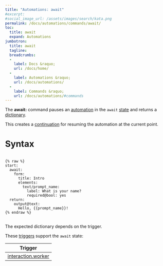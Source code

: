 ```yaml
---
title: "Automations: await"
#excerpt: 
#social_image_url: /assets/images/search/kata.png
permalink: /docs/automations/commands/await/
toc:
  title: await
  expand: Automations
jumbotron:
  title: await
  tagline: 
  breadcrumbs:
  -
    label: Docs &raquo;
    url: /docs/home/
  -
    label: Automations &raquo;
    url: /docs/automations/
  -
    label: Commands &raquo;
    url: /docs/automations/#commands
---
```


The **await:** command pauses an [automation](/docs/automations/) in the `await` [state](/docs/automations/#exit-states) and returns a [dictionary](/docs/automations/#dictionaries).

This creates a [continuation](/docs/automations/#continuations) for resuming the automation at the current point.

# Syntax

<pre>
<code class="language-cerb">
{% raw %}
start:
  await:
    form:
      title: Intro
      elements:
        text/prompt_name:
          label: What is your name?
          required@bool: yes
  return:
    output@text:
      Hello, {{prompt_name}}!
{% endraw %}
</code>
</pre>

The expected dictionary depends on the trigger.

These [triggers](/docs/automations/#triggers) support the `await` state:

| Trigger 
|-
| [interaction.worker](/docs/automations/triggers/interaction.worker/#await) | The dictionary describes a form for gathering user input.

